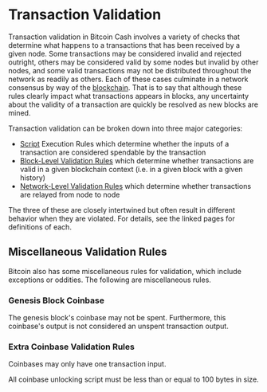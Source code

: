 # Transaction Validation

Transaction validation in Bitcoin Cash involves a variety of checks that determine what happens to a transactions that has been received by a given node.  Some transactions may be considered invalid and rejected outright, others may be considered valid by some nodes but invalid by other nodes, and some valid transactions may not be distributed throughout the network as readily as others.  Each of these cases culminate in a network consensus by way of the [blockchain](/protocol/blockchain).  That is to say that although these rules clearly impact what transactions appears in blocks, any uncertainty about the validity of a transaction are quickly be resolved as new blocks are mined.

Transaction validation can be broken down into three major categories:

 - [Script](/protocol/blockchain/script) Execution Rules which determine whether the inputs of a transaction are considered spendable by the transaction
 - [Block-Level Validation Rules](/protocol/blockchain/transaction-validation/block-level-validation-rules) which determine whether transactions are valid in a given blockchain context (i.e. in a given block with a given history)
 - [Network-Level Validation Rules](/protocol/blockchain/transaction-validation/network-level-validation-rules) which determine whether transactions are relayed from node to node

The three of these are closely intertwined but often result in different behavior when they are violated.  For details, see the linked pages for definitions of each.

## Miscellaneous Validation Rules

Bitcoin also has some miscellaneous rules for validation, which include exceptions or oddities.
The following are miscellaneous rules.

### Genesis Block Coinbase

The genesis block's coinbase may not be spent.
Furthermore, this coinbase's output is not considered an unspent transaction output.

### Extra Coinbase Validation Rules

Coinbases may only have one transaction input.

All coinbase unlocking script must be less than or equal to 100 bytes in size.